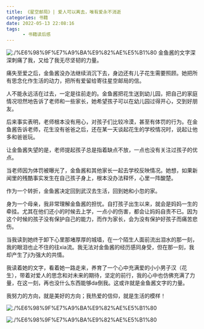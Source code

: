 ```yaml
---
title: 《星空邮局》| 爱人可以离去，唯有爱永不消逝
categories: 书籍
date: 2022-05-13 22:08:16
tags:  
      - 书籍读后感
---
```

![./%E6%98%9F%E7%A9%BA%E9%82%AE%E5%B1%80](0d45300a459e33bed11963cab1cc669.jpg)
金鱼酱的文字深深刺痛了我，又给了我无尽坚韧的力量。  

痛失至爱之后，金鱼酱没办法继续消沉下去，身边还有儿子花生需要照顾。她把所有思念化作生活的动力，把所有爱留给寄往星空邮局的信。  

人不能永远活在过去，一定是往前走的。金鱼酱把花生送到幼儿园，把自己的家庭情况坦然地告诉了老师和一些家长，她希望孩子可以在幼儿园过得开心，交到好朋友。  

后来事实表明，老师根本没有用心，对孩子们比较冷漠，甚至有体罚的行为。在金鱼酱告诉老师，花生没有爸爸之后，还在某一天谈起花生的学校情况时，说起让他多和爸爸玩。  

让金鱼酱失望的是，老师提起孩子总是指着缺点不放，一点也没有关注过孩子的优点。  

当老师因为体罚被曝光了，金鱼酱和其他家长一起去学校反映情况。她想，如果新闻里的残酷事实发生在自己孩子身上，根本没办法释怀，心里一阵酸楚。  

作为一个转折，金鱼酱决定回到武汉去生活，回到她和小忽的家。  

身为一个母亲，我非常理解金鱼酱的担忧。自打孩子出生以来，就会是妈妈一生的牵挂。尤其在他们还小的时候去上学，一点小的伤害，都会让妈妈自责不已。因为这个时候的孩子没有保护自己的能力，而作为家长，会为没有保护好孩子而痛苦悲伤。  

当我读到她终于卸下心里那堵厚厚的城墙，在一个陌生人面前流出泪水的那一刻，我的眼泪也止不住的往xia流。我无法对金鱼酱的经历感同身受，但在那一刻，我却产生了ji为强大的共情。  

我读着她的文字，看着她一路走来，养育了一个心中充满爱的小小男子汉（花生），带着对爱人的思念和对未来的期待，坚定的前行，我的心中也仿佛充满了力量，在这一刻，再也没什么东西能够da倒我。这或许就是金鱼酱文字的力量。  

我努力的方向，就是美好的方向；我热爱的信仰，就是生活的模样！  

![./%E6%98%9F%E7%A9%BA%E9%82%AE%E5%B1%80](baeb857fdfdba8bd8461c8c8b07fa4f.jpg)

![./%E6%98%9F%E7%A9%BA%E9%82%AE%E5%B1%80](fcbee2480d6e827b91918e1102cc4a9.jpg)